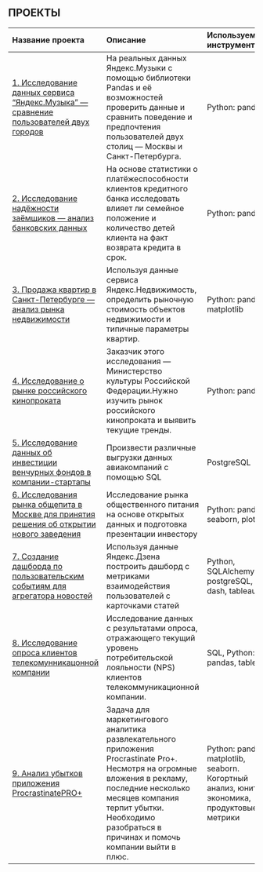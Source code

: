 

## ПРОЕКТЫ
| Название проекта | Описание | Используемые инструменты | 
| :---------------------- | :---------------------- | :---------------------- |
| [1. Исследование данных сервиса “Яндекс.Музыка” — сравнение пользователей двух городов](https://github.com/EvgenyDm/YandexPracticum/blob/32ed7badf5900431d5b168d3a0667931b78859b6/01_music_of_big_cities/Project_films.ipynb) | На реальных данных Яндекс.Музыки c помощью библиотеки Pandas и её возможностей проверить данные и сравнить поведение и предпочтения пользователей двух столиц — Москвы и Санкт-Петербурга.| Python: pandas 
| [2. Исследование надёжности заёмщиков — анализ банковских данных]() | На основе статистики о платёжеспособности клиентов кредитного банка исследовать влияет ли семейное положение и количество детей клиента на факт возврата кредита в срок. | Python: pandas 
| [3. Продажа квартир в Санкт-Петербурге — анализ рынка недвижимости]() | Используя данные сервиса Яндекс.Недвижимость, определить рыночную стоимость объектов недвижимости и типичные параметры квартир. |  Python: pandas, matplotlib
| [4. Исследование о рынке российского кинопроката]() | Заказчик этого исследования — Министерство культуры Российской Федерации.Нужно изучить рынок российского кинопроката и выявить текущие тренды. | Python: pandas
| [5. Исследование данных об инвестиции венчурных фондов в компании-стартапы]() | Произвести различные выгрузки данных авиакомпаний с помощью SQL | PostgreSQL
| [6. Исследования рынка общепита в Москве для принятия решения об открытии нового заведения]() | Исследование рынка общественного питания на основе открытых данных и подготовка презентации инвестору |  Python: pandas, seaborn, plotly
| [7. Создание дашборда по пользовательским событиям для агрегатора новостей]() | Используя данные Яндекс.Дзена построить дашборд с метриками взаимодействия пользователей с карточками статей | Python, SQLAlchemy, postgreSQL, dash, tableau
| [8. Исследование опроса клиентов телекомунникацонной компании]() | Исследование данных с результатами опроса, отражающего текущий уровень потребительской лояльности (NPS) клиентов телекоммуникационной компании. |  SQL, Python: pandas, tableau
| [9. Анализ убытков приложения ProcrastinatePRO+]() | Задача для маркетингового аналитика развлекательного приложения Procrastinate Pro+. Несмотря на огромные вложения в рекламу, последние несколько месяцев компания терпит убытки. Необходимо разобраться в причинах и помочь компании выйти в плюс. |  Python: pandas, matplotlib, seaborn. Когортный анализ, юнит-экономика, продуктовые метрики
